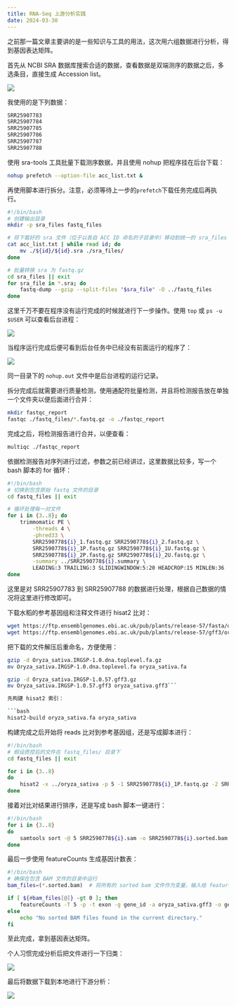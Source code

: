 ```yaml
---
title: RNA-Seq 上游分析实践
date: 2024-03-30
---
```


之前那一篇文章主要讲的是一些知识与工具的用法，这次用六组数据进行分析，得到基因表达矩阵。

<!--more-->

首先从 NCBI SRA 数据库搜索合适的数据，查看数据是双端测序的数据之后，多选条目，直接生成 Accession list。

![](/i/20230908203392.jpg)

我使用的是下列数据：

```txt
SRR25907783
SRR25907784
SRR25907785
SRR25907786
SRR25907787
SRR25907788
```

使用 sra-tools 工具批量下载测序数据，并且使用 nohup 把程序挂在后台下载：

```bash
nohup prefetch --option-file acc_list.txt &
```

再使用脚本进行拆分。注意，必须等待上一步的`prefetch`下载任务完成后再执行。

```bash
#!/bin/bash
# 创建输出目录
mkdir -p sra_files fastq_files

# 将下载好的 sra 文件（位于以各自 ACC ID 命名的子目录中）移动到统一的 sra_files 目录
cat acc_list.txt | while read id; do
    mv ./${id}/${id}.sra ./sra_files/
done

# 批量转换 sra 为 fastq.gz
cd sra_files || exit
for sra_file in *.sra; do
    fastq-dump --gzip --split-files "$sra_file" -O ../fastq_files
done
```

这里千万不要在程序没有运行完成的时候就进行下一步操作。使用 `top` 或 `ps -u $USER` 可以查看后台进程：

![](/i/20230908204934.jpg)

当程序运行完成后便可看到后台任务中已经没有前面运行的程序了：

![](/i/20230908205137.jpg)

同一目录下的 `nohup.out` 文件中是后台进程的运行记录。

拆分完成后就需要进行质量检测，使用通配符批量检测，并且将检测报告放在单独一个文件夹以便后面进行合并：

```bash
mkdir fastqc_report
fastqc ./fastq_files/*.fastq.gz -o ./fastqc_report
```

完成之后，将检测报告进行合并，以便查看：

```bash
multiqc ./fastqc_report
```

依据检测报告对序列进行过滤，参数之前已经讲过，这里数据比较多，写一个 bash 脚本的 for 循环：

```bash
#!/bin/bash
# 切换到包含原始 fastq 文件的目录
cd fastq_files || exit

# 循环处理每一对文件
for i in {3..8}; do
    trimmomatic PE \
        -threads 4 \
        -phred33 \
        SRR2590778${i}_1.fastq.gz SRR2590778${i}_2.fastq.gz \
        SRR2590778${i}_1P.fastq.gz SRR2590778${i}_1U.fastq.gz \
        SRR2590778${i}_2P.fastq.gz SRR2590778${i}_2U.fastq.gz \
        -summary ../SRR2590778${i}.summary \
        LEADING:3 TRAILING:3 SLIDINGWINDOW:5:20 HEADCROP:15 MINLEN:36
done
```

这里是对 SRR25907783 到 SRR25907788 的数据进行处理，根据自己数据的情况将这里进行修改即可。

下载水稻的参考基因组和注释文件进行 hisat2 比对：

```bash
wget https://ftp.ensemblgenomes.ebi.ac.uk/pub/plants/release-57/fasta/oryza_sativa/dna/Oryza_sativa.IRGSP-1.0.dna.toplevel.fa.gz
wget https://ftp.ensemblgenomes.ebi.ac.uk/pub/plants/release-57/gff3/oryza_sativa/Oryza_sativa.IRGSP-1.0.57.gff3.gz
```

把下载的文件解压后重命名，方便使用：

```bash
gzip -d Oryza_sativa.IRGSP-1.0.dna.toplevel.fa.gz
mv Oryza_sativa.IRGSP-1.0.dna.toplevel.fa oryza_sativa.fa

gzip -d Oryza_sativa.IRGSP-1.0.57.gff3.gz
mv Oryza_sativa.IRGSP-1.0.57.gff3 oryza_sativa.gff3```

先构建 hisat2 索引：

```bash
hisat2-build oryza_sativa.fa oryza_sativa
```

构建完成之后开始将 reads 比对到参考基因组，还是写成脚本进行：

```bash
#!/bin/bash
# 假设质控后的文件在 fastq_files/ 目录下
cd fastq_files || exit

for i in {3..8}
do
    hisat2 -x ../oryza_sativa -p 5 -1 SRR2590778${i}_1P.fastq.gz -2 SRR2590778${i}_2P.fastq.gz -S ../SRR2590778${i}.sam
done
```

接着对比对结果进行排序，还是写成 bash 脚本一键进行：

```bash
#!/bin/bash
for i in {3..8}
do
    samtools sort -@ 5 SRR2590778${i}.sam -o SRR2590778${i}.sorted.bam
done
```

最后一步使用 featureCounts 生成基因计数表：

```bash
#!/bin/bash
# 确保在包含 BAM 文件的目录中运行
bam_files=(*.sorted.bam)  # 将所有的 sorted bam 文件作为变量，输入给 featureCounts

if [ ${#bam_files[@]} -gt 0 ]; then
    featureCounts -T 5 -p -t exon -g gene_id -a oryza_sativa.gff3 -o gene.counts.txt "${bam_files[@]}"
else
    echo "No sorted BAM files found in the current directory."
fi
```

至此完成，拿到基因表达矩阵。

个人习惯完成分析后把文件进行一下归类：

![](/i/20230908205327.jpg)

最后将数据下载到本地进行下游分析：

![](/i/20230908205772.jpg)
